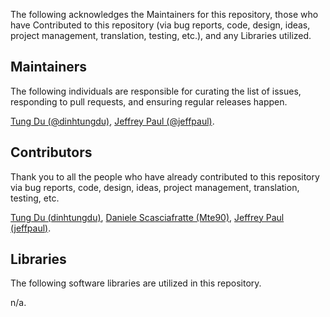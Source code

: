 The following acknowledges the Maintainers for this repository, those who have Contributed to this repository (via bug reports, code, design, ideas, project management, translation, testing, etc.), and any Libraries utilized.

## Maintainers

The following individuals are responsible for curating the list of issues, responding to pull requests, and ensuring regular releases happen.

[Tung Du (@dinhtungdu)](https://github.com/dinhtungdu), [Jeffrey Paul (@jeffpaul)](https://github.com/jeffpaul).

## Contributors

Thank you to all the people who have already contributed to this repository via bug reports, code, design, ideas, project management, translation, testing, etc.

[Tung Du (dinhtungdu)](https://github.com/dinhtungdu), [Daniele Scasciafratte (Mte90)](https://github.com/Mte90), [Jeffrey Paul (jeffpaul)](https://github.com/jeffpaul).

## Libraries

The following software libraries are utilized in this repository.

n/a.